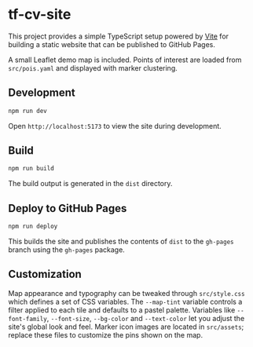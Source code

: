 # tf-cv-site

This project provides a simple TypeScript setup powered by [Vite](https://vitejs.dev/) for building a static website that can be published to GitHub Pages.

A small Leaflet demo map is included. Points of interest are loaded from `src/pois.yaml` and displayed with marker clustering.

## Development

```bash
npm run dev
```

Open `http://localhost:5173` to view the site during development.

## Build

```bash
npm run build
```

The build output is generated in the `dist` directory.

## Deploy to GitHub Pages

```bash
npm run deploy
```

This builds the site and publishes the contents of `dist` to the `gh-pages` branch using the `gh-pages` package.

## Customization

Map appearance and typography can be tweaked through `src/style.css` which
defines a set of CSS variables. The `--map-tint` variable controls a filter
applied to each tile and defaults to a pastel palette. Variables like
`--font-family`, `--font-size`, `--bg-color` and `--text-color` let you adjust
the site's global look and feel. Marker icon images are located in
`src/assets`; replace these files to customize the pins shown on the map.
